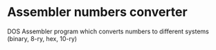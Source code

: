 # Assembler numbers converter
DOS Assembler program which converts numbers to different systems (binary, 8-ry, hex, 10-ry)
